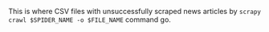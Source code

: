 This is where CSV files with unsuccessfully scraped news articles by `scrapy crawl $SPIDER_NAME -o $FILE_NAME` command go.
